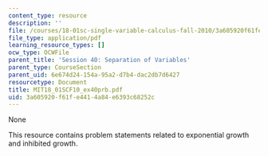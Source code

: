 ```yaml
---
content_type: resource
description: ''
file: /courses/18-01sc-single-variable-calculus-fall-2010/3a605920f61fe4414a84e6393c68252c_MIT18_01SCF10_ex40prb.pdf
file_type: application/pdf
learning_resource_types: []
ocw_type: OCWFile
parent_title: 'Session 40: Separation of Variables'
parent_type: CourseSection
parent_uid: 6e674d24-154a-95a2-d7b4-dac2db7d6427
resourcetype: Document
title: MIT18_01SCF10_ex40prb.pdf
uid: 3a605920-f61f-e441-4a84-e6393c68252c
---
```

None

This resource contains problem statements related to exponential growth and inhibited growth.